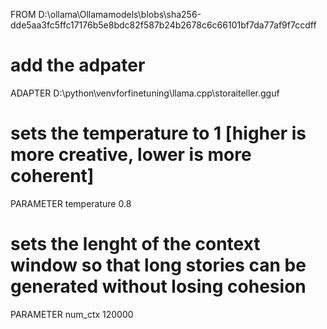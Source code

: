 FROM D:\ollama\Ollamamodels\blobs\sha256-dde5aa3fc5ffc17176b5e8bdc82f587b24b2678c6c66101bf7da77af9f7ccdff
# add the adpater
ADAPTER D:\python\venvforfinetuning\llama.cpp\storaiteller.gguf

# sets the temperature to 1 [higher is more creative, lower is more coherent]
PARAMETER temperature 0.8
# sets the lenght of the context window so that long stories can be generated without losing cohesion
PARAMETER num_ctx 120000
